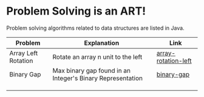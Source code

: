 # Problem Solving is an ART!



Problem solving algorithms related to data structures are listed in Java.

| Problem       | Explanation         | Link                        |
| ------------- | ------------------- | ---------------------       |
| Array Left Rotation          | Rotate an array n unit to the left  |                             [array-rotation-left](https://github.com/yasserkabbout/problem-solving-algorithms/blob/master/array-rotation-left/array-rotation-left.java)|
| Binary Gap         | Max binary gap found in an Integer's Binary Representation               |  [binary-gap](https://github.com/yasserkabbout/problem-solving-algorithms/tree/master/binary-gap)                            | 
|        |                |                             | 
|         |                     |                             |
|         |          |                                 |

